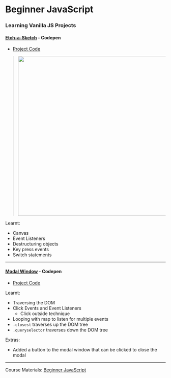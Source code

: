 # Beginner JavaScript

### Learning Vanilla JS Projects

#### [Etch-a-Sketch](https://codepen.io/leannethng/pen/dyPBggo) - Codepen 
* [Project Code](https://github.com/leannethng/beginner-javascript/tree/master/exercises/33-Etch-a-Sketch)


 > <img src="https://github.com/leannethng/beginner-javascript/blob/e46ff9f07a33542fdfd4209c9288341b917c5cac/exercises/33%20-%20Etch-a-Sketch/Etch-a-Sketch.gif" width='500'/>
 
 Learnt: 
 - Canvas 
 - Event Listeners 
 - Destructuring objects 
 - Key press events 
 - Switch statements

---
#### [Modal Window](https://codepen.io/leannethng/pen/bGNXJOb) - Codepen 
* [Project Code](https://github.com/leannethng/beginner-javascript/tree/master/exercises/34-Click-Outside)

Learnt:
- Traversing the DOM
- Click Events and Event Listeners
  - Click outside technique
- Looping with map to listen for multiple events
- `.closest` traverses up the DOM tree
- `.queryselector` traverses down the DOM tree

Extras: 
- Added a button to the modal window that can be clicked to close the modal

---

Course Materials: [Beginner JavaScript](https://BeginnerJavaScript.com)



